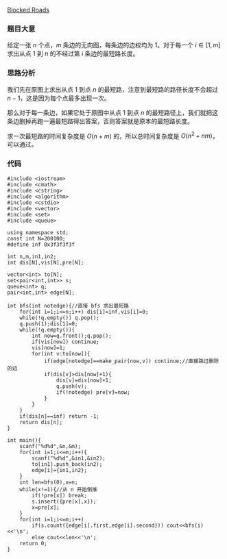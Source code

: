 [Blocked Roads](https://www.luogu.com.cn/problem/AT_abc218_f)

### 题目大意

给定一张 $n$ 个点，$m$ 条边的无向图，每条边的边权均为 $1$。对于每一个 $i\in [1,m]$ 求出从点 $1$ 到 $n$ 的不经过第 $i$ 条边的最短路长度。

### 思路分析

我们先在原图上求出从点 $1$ 到点 $n$ 的最短路，注意到最短路的路径长度不会超过 $n-1$，这是因为每个点最多出现一次。

那么对于每一条边，如果它处于原图中从点 $1$ 到点 $n$ 的最短路径上，我们就把这条边删掉再跑一遍最短路得出答案，否则答案就是原本的最短路长度。

求一次最短路的时间复杂度是 $O(n+m)$ 的，所以总时间复杂度是 $O(n^2+nm)$，可以通过。

### 代码

```
#include <iostream>
#include <cmath>
#include <cstring>
#include <algorithm>
#include <cstdio>
#include <vector>
#include <set>
#include <queue>

using namespace std;
const int N=200100;
#define inf 0x3f3f3f3f

int n,m,in1,in2;
int dis[N],vis[N],pre[N];

vector<int> to[N];
set<pair<int,int>> s;
queue<int> q;
pair<int,int> edge[N];

int bfs(int notedge){//直接 bfs 求出最短路
    for(int i=1;i<=n;i++) dis[i]=inf,vis[i]=0;
    while(!q.empty()) q.pop();
    q.push(1);dis[1]=0;
    while(!q.empty()){
        int now=q.front();q.pop();
        if(vis[now]) continue;
        vis[now]=1;
        for(int v:to[now]){
            if(edge[notedge]==make_pair(now,v)) continue;//直接跳过删除的边
            if(dis[v]>dis[now]+1){
                dis[v]=dis[now]+1;
                q.push(v);
                if(!notedge) pre[v]=now;
            }
        }
    }
    if(dis[n]==inf) return -1;
    return dis[n];
}

int main(){
    scanf("%d%d",&n,&m);
    for(int i=1;i<=m;i++){
        scanf("%d%d",&in1,&in2);
        to[in1].push_back(in2);
        edge[i]={in1,in2};
    }
    int len=bfs(0),x=n;
    while(x!=1){//从 n 开始倒推
        if(!pre[x]) break;
        s.insert({pre[x],x});
        x=pre[x];
    }
    for(int i=1;i<=m;i++)
        if(s.count({edge[i].first,edge[i].second})) cout<<bfs(i)<<'\n';
        else cout<<len<<'\n';
    return 0;
}
```